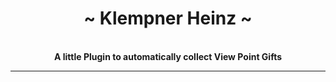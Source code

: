 <div align="center">
    <!-- # TODO: add Image -->
    <h1>~ Klempner Heinz ~</h1>
    <br>
    <strong> A little Plugin to automatically collect View Point Gifts </strong>

</div>

---